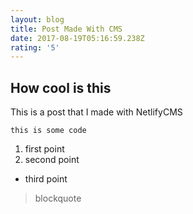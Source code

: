 ```yaml
---
layout: blog
title: Post Made With CMS
date: 2017-08-19T05:16:59.238Z
rating: '5'
---
```

## How cool is this

This is a post that I made with NetlifyCMS

`this is some code`

1. first point
2. second point

* third point

> blockquote

